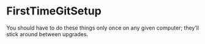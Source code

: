 # FirstTimeGitSetup
You should have to do these things only once on any given computer; they’ll stick around between upgrades.
